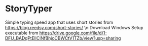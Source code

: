 # StoryTyper
Simple typing speed app that uses short stories from https://blog.reedsy.com/short-stories/ \n
Download Windows Setup executable from https://drive.google.com/file/d/1-DFU_BADqPtElIClNfBhjoCBWCtV1TZb/view?usp=sharing
